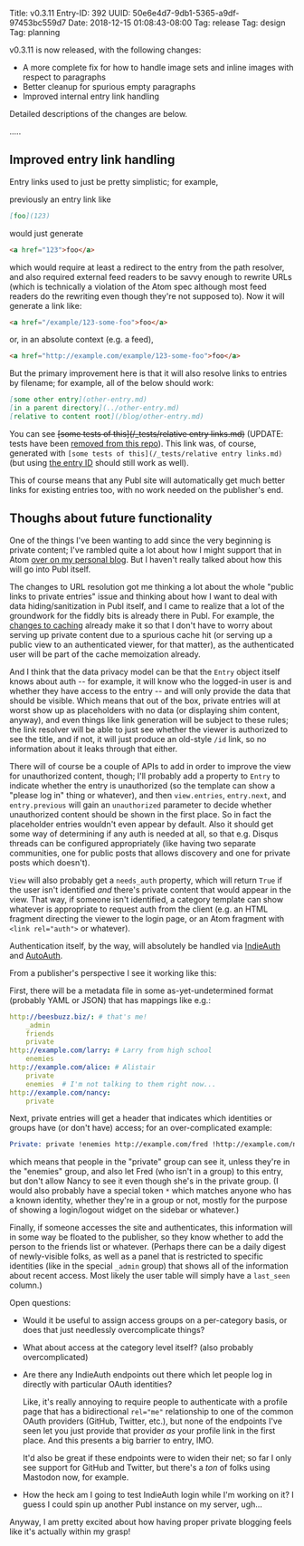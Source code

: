 Title: v0.3.11
Entry-ID: 392
UUID: 50e6e4d7-9db1-5365-a9df-97453bc559d7
Date: 2018-12-15 01:08:43-08:00
Tag: release
Tag: design
Tag: planning

v0.3.11 is now released, with the following changes:

* A more complete fix for how to handle image sets and inline images with respect to paragraphs
* Better cleanup for spurious empty paragraphs
* Improved internal entry link handling

Detailed descriptions of the changes are below.

.....

## Improved entry link handling

Entry links used to just be pretty simplistic; for example,

previously an entry link like

```markdown
[foo](123)
```

would just generate

```html
<a href="123">foo</a>
```

which would require at least a redirect to the entry from the path resolver, and also required external feed readers to be savvy enough to rewrite URLs (which is technically a violation of the Atom spec although most feed readers do the rewriting even though they're not supposed to). Now it will generate a link like:

```html
<a href="/example/123-some-foo">foo</a>
```

or, in an absolute context (e.g. a feed),

```html
<a href="http://example.com/example/123-some-foo">foo</a>
```

But the primary improvement here is that it will also resolve links to entries by filename; for example, all of the below should work:

```markdown
[some other entry](other-entry.md)
[in a parent directory](../other-entry.md)
[relative to content root](/blog/other-entry.md)
```

You can see ~~[some tests of this](/_tests/relative entry links.md)~~ (UPDATE: tests have been [removed from this repo](332)). This link was, of course, generated with `[some tests of this](/_tests/relative entry links.md)` (but using [the entry ID](189) should still work as well).

This of course means that any Publ site will automatically get much better links for existing entries too, with no work needed on the publisher's end.

## Thoughs about future functionality

One of the things I've been wanting to add since the very beginning is private content; I've rambled quite a lot about how I might support that in Atom [over on my personal blog](https://beesbuzz.biz/blog/4594-The-authenticated-Atom-musings-continue). But I haven't really talked about how this will go into Publ itself.

The changes to URL resolution got me thinking a lot about the whole "public links to private entries" issue and thinking about how I want to deal with data hiding/sanitization in Publ itself, and I came to realize that a lot of the groundwork for the fiddly bits is already there in Publ. For example, the [changes to caching](135) already make it so that I don't have to worry about serving up private content due to a spurious cache hit (or serving up a public view to an authenticated viewer, for that matter), as the authenticated user will be part of the cache memoization already.

And I think that the data privacy model can be that the `Entry` object itself knows about auth -- for example, it will know who the logged-in user is and whether they have access to the entry -- and will only provide the data that should be visible. Which means that out of the box, private entries will at worst show up as placeholders with no data (or displaying shim content, anyway), and even things like link generation will be subject to these rules; the link resolver will be able to just see whether the viewer is authorized to see the title, and if not, it will just produce an old-style `/id` link, so no information about it leaks through that either.

There will of course be a couple of APIs to add in order to improve the view for unauthorized content, though; I'll probably add a property to `Entry` to indicate whether the entry is unauthorized (so the template can show a "please log in" thing or whatever), and then `view.entries`, `entry.next`, and `entry.previous` will gain an `unauthorized` parameter to decide whether unauthorized content should be shown in the first place. So in fact the placeholder entries wouldn't even appear by default. Also it should get some way of determining if any auth is needed at all, so that e.g. Disqus threads can be configured appropriately (like having two separate communities, one for public posts that allows discovery and one for private posts which doesn't).

`View` will also probably get a `needs_auth` property, which will return `True` if the user isn't identified *and* there's private content that would appear in the view. That way, if someone isn't identified, a category template can show whatever is appropriate to request auth from the client (e.g. an HTML fragment directing the viewer to the login page, or an Atom fragment with `<link rel="auth">` or whatever).

Authentication itself, by the way, will absolutely be handled via [IndieAuth](https://indieweb.org/IndieAuth) and [AutoAuth](https://indieweb.org/AutoAuth).

From a publisher's perspective I see it working like this:

First, there will be a metadata file in some as-yet-undetermined format (probably YAML or JSON) that has mappings like e.g.:

```yaml
http://beesbuzz.biz/: # that's me!
    _admin
    friends
    private
http://example.com/larry: # Larry from high school
    enemies
http://example.com/alice: # Alistair
    private
    enemies  # I'm not talking to them right now...
http://example.com/nancy:
    private
```

Next, private entries will get a header that indicates which identities or groups have (or don't have) access; for an over-complicated example:

```email
Private: private !enemies http://example.com/fred !http://example.com/nancy
```

which means that people in the "private" group can see it, unless they're in the "enemies" group, and also let Fred (who isn't in a group) to this entry, but don't allow Nancy to see it even though she's in the private group. (I would also probably have a special token `*` which matches anyone who has a known identity, whether they're in a group or not, mostly for the purpose of showing a login/logout widget on the sidebar or whatever.)

Finally, if someone accesses the site and authenticates, this information will in some way be floated to the publisher, so they know whether to add the person to the friends list or whatever. (Perhaps there can be a daily digest of newly-visible folks, as well as a panel that is restricted to specific identities (like in the special `_admin` group) that shows all of the information about recent access. Most likely the user table will simply have a `last_seen` column.)

Open questions:

* Would it be useful to assign access groups on a per-category basis, or does that just needlessly overcomplicate things?
* What about access at the category level itself? (also probably overcomplicated)
* Are there any IndieAuth endpoints out there which let people log in directly with particular OAuth identities?

    Like, it's really annoying to require people to authenticate with a profile page that has a bidirectional `rel="me"` relationship to one of the common OAuth providers (GitHub, Twitter, etc.), but none of the endpoints I've seen let you just provide that provider *as* your profile link in the first place. And this presents a big barrier to entry, IMO.

    It'd also be great if these endpoints were to widen their net; so far I only see support for GitHub and Twitter, but there's a *ton* of folks using Mastodon now, for example.

* How the heck am I going to test IndieAuth login while I'm working on it? I guess I could spin up another Publ instance on my server, ugh...

Anyway, I am pretty excited about how having proper private blogging feels like it's actually within my grasp!
